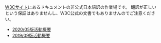 [W3Cサイト](https://w3.org/)にあるドキュメントの非公式日本語訳の作業場です。
翻訳が正しいという保証はありませんし、W3C公式の文書でもありませんのでご注意ください。

* [2020/05版活動概要](2020-05-w3c-highlights.html)
* [2019/09版活動概要](2019-09-w3c-highlights.html)

